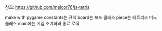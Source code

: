 참조: https://github.com/melcor76/js-tetris

make with pygame
constants는 규칙
board는 보드 클래스
piece는 테트리스 미노 클래스
main에는 게임 초기화와 종료 로직
